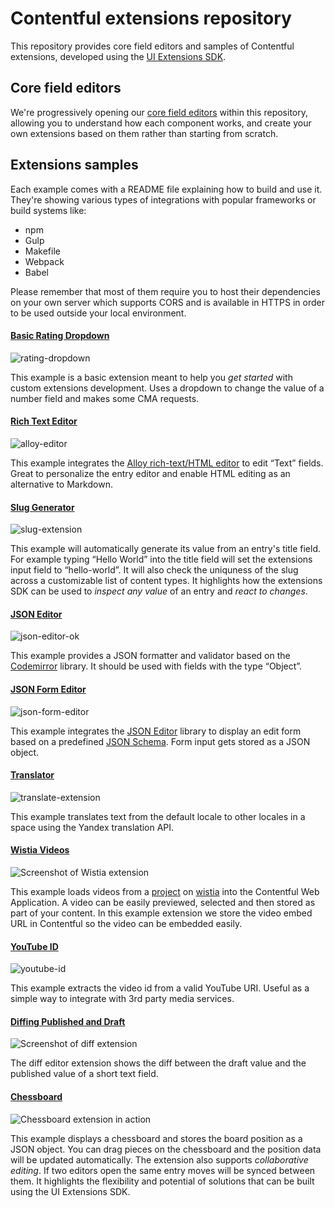 # Contentful extensions repository

This repository provides core field editors and samples of Contentful
extensions, developed using the [UI Extensions SDK](https://github.com/contentful/ui-extensions-sdk).

## Core field editors

We're progressively opening our [core field editors](./core-field-editors)
within this repository, allowing you to understand how each component works, and
create your own extensions based on them rather than starting from scratch.

## Extensions samples

Each example comes with a README file explaining how to build and use it.
They're showing various types of integrations with popular frameworks or build
systems like:
- npm
- Gulp
- Makefile
- Webpack
- Babel

Please remember that most of them require you to host their dependencies on your
 own server which supports CORS and is available in HTTPS in order to be used
outside your local environment.

#### [Basic Rating Dropdown](./samples/rating-dropdown)

![rating-dropdown](http://contentful.github.io/extensions/assets/rating-dropdown.png)

This example is a basic extension meant to help you *get started* with custom
extensions development. Uses a dropdown to change the value of a number field
and makes some CMA requests.

#### [Rich Text Editor](./samples/alloy-editor)

![alloy-editor](http://contentful.github.io/extensions/assets/alloy-editor.png)

This example integrates the [Alloy rich-text/HTML editor](http://alloyeditor.com/)
to edit “Text” fields. Great to personalize the entry editor and enable HTML
editing as an alternative to Markdown.

#### [Slug Generator](./samples/slug)

![slug-extension](http://contentful.github.io/extensions/assets/slug-widget.png)

This example will automatically generate its value from an entry's title field.
For example typing “Hello World” into the title field will set the extensions
input field to “hello-world”. It will also check the uniquness of the slug
across a customizable list of content types. It highlights how the extensions
SDK can be used to *inspect any value* of an entry and *react to changes*.

#### [JSON Editor](./samples/json-editor)

![json-editor-ok](http://contentful.github.io/extensions/assets/json-editor.png)

This example provides a JSON formatter and validator based on the [Codemirror](http://codemirror.net)
library. It should be used with fields with the type “Object”.

#### [JSON Form Editor](./samples/json-form-editor)

![json-form-editor](http://contentful.github.io/extensions/assets/json-form-editor.png)

This example integrates the [JSON Editor](https://github.com/jdorn/json-editor)
library to display an edit form based on a predefined [JSON Schema](https://json-schema.org/).
Form input gets stored as a JSON object.

#### [Translator](./samples/translate)

![translate-extension](http://contentful.github.io/extensions/assets/translate-widget.png)

This example translates text from the default locale to other locales in a space
using the Yandex translation API.

#### [Wistia Videos](./samples/wistia)

![Screenshot of Wistia extension](http://contentful.github.io/extensions/assets/wistia.gif)

This example loads videos from a [project](http://wistia.com/doc/projects) on
[wistia](http://wistia.com/) into the Contentful Web Application. A video can be
easily previewed, selected and then stored as part of your content. In this
example extension we store the video embed URL in Contentful so the video can be
embedded easily.

#### [YouTube ID](./samples/youtube-id)

![youtube-id](http://contentful.github.io/extensions/assets/youtube-id.png)

This example extracts the video id from a valid YouTube URI. Useful as a simple
way to integrate with 3rd party media services.

#### [Diffing Published and Draft](./samples/diff)

![Screenshot of diff extension](http://contentful.github.io/extensions/assets/diff-extension.png)

The diff editor extension shows the diff between the draft value and the
published value of a short text field.

#### [Chessboard](./samples/chessboard)

![Chessboard extension in action](http://contentful.github.io/extensions/assets/chessboard.gif)

This example displays a chessboard and stores the board position as a JSON
object. You can drag pieces on the chessboard and the position data will be
updated automatically. The extension also supports *collaborative editing*. If
two editors open the same entry moves will be synced between them. It highlights
the flexibility and potential of solutions that can be built using the UI
Extensions SDK.
